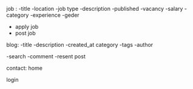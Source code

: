 job :
-title
-location
-job type
-description
-published
-vacancy
-salary
-category
-experience
-geder

- apply job
- post job

blog:
-title
-description
-created_at
category
-tags
-author

-search
-comment
-resent post

contact:
home

login
